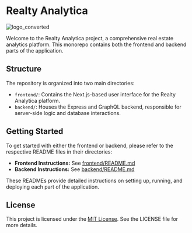 # Realty Analytica
![logo_converted](https://github.com/piotrsenkow/realtyanalytica/assets/25436323/4ede4dc9-ac44-420f-9872-457e84d211f2)

Welcome to the Realty Analytica project, a comprehensive real estate analytics platform. This monorepo contains both the frontend and backend parts of the application.

## Structure

The repository is organized into two main directories:

- `frontend/`: Contains the Next.js-based user interface for the Realty Analytica platform.
- `backend/`: Houses the Express and GraphQL backend, responsible for server-side logic and database interactions.

## Getting Started

To get started with either the frontend or backend, please refer to the respective README files in their directories:

- **Frontend Instructions:** See [frontend/README.md](frontend/README.md)
- **Backend Instructions:** See [backend/README.md](backend/README.md)

These READMEs provide detailed instructions on setting up, running, and deploying each part of the application.

## License

This project is licensed under the [MIT License](LICENSE.md). See the LICENSE file for more details.
